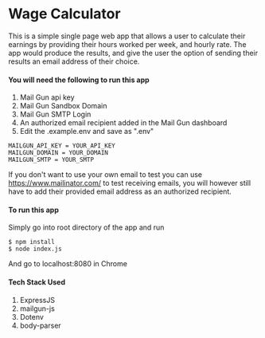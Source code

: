 # Wage Calculator

This is a simple single page web app that allows a user to calculate their earnings by providing their hours worked per week, and hourly rate. The app would produce the results, and give the user the option of sending their results an email address of their choice.

#### You will need the following to run this app
1. Mail Gun api key
2. Mail Gun Sandbox Domain
3. Mail Gun SMTP Login
3. An authorized email recipient added in the Mail Gun dashboard
4. Edit the .example.env and save as ".env"
```
MAILGUN_API_KEY = YOUR_API_KEY
MAILGUN_DOMAIN = YOUR_DOMAIN
MAILGUN_SMTP = YOUR_SMTP
```

If you don't want to use your own email to test you can use https://www.mailinator.com/ to test receiving emails, you will however still have to add their provided email address as an authorized recipient.

#### To run this app
Simply go into root directory of the app and run
```
$ npm install
$ node index.js
```
And go to localhost:8080 in Chrome

#### Tech Stack Used

1. ExpressJS
2. mailgun-js
3. Dotenv
4. body-parser
